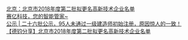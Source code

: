   
[北京：北京市2018年度第二批拟更名高新技术企业名单](http://www.dianyue.me/archives/522/oiqa8gg2ufuo7a70/)  
[赛亿科技，您的智能管家~](http://www.dianyue.me/archives/391/cxaikwogk4l60783/)  
[公示 | 二十六批公示，95人未通过一级建造师初始注册，原因惊人的一致！](http://www.dianyue.me/archives/248/i20jwaojx5c2v7jq/)  
[【德钧分享】北京市2018年度第二批拟更名高新技术企业名单](http://www.dianyue.me/archives/923/argy9lp2zyqw7bgp/)